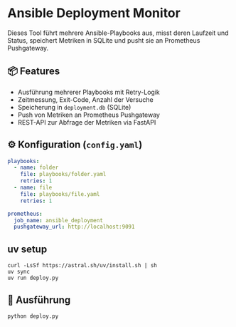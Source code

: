 # Ansible Deployment Monitor

Dieses Tool führt mehrere Ansible-Playbooks aus, misst deren Laufzeit und Status, speichert Metriken in SQLite und pusht sie an Prometheus Pushgateway.

## 📦 Features

- Ausführung mehrerer Playbooks mit Retry-Logik
- Zeitmessung, Exit-Code, Anzahl der Versuche
- Speicherung in `deployment.db` (SQLite)
- Push von Metriken an Prometheus Pushgateway
- REST-API zur Abfrage der Metriken via FastAPI

## ⚙️ Konfiguration (`config.yaml`)

```yaml
playbooks:
  - name: folder
    file: playbooks/folder.yaml
    retries: 1
  - name: file
    file: playbooks/file.yaml
    retries: 1

prometheus:
  job_name: ansible_deployment
  pushgateway_url: http://localhost:9091
```

## uv setup
```
curl -LsSf https://astral.sh/uv/install.sh | sh
uv sync
uv run deploy.py
```

## 🚀 Ausführung
```bash
python deploy.py
```